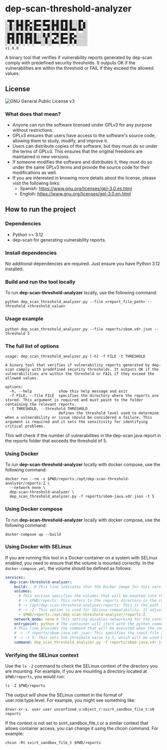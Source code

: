 # dep-scan-threshold-analyzer

    ░▀█▀░█░█░█▀▄░█▀▀░█▀▀░█░█░█▀█░█░░░█▀▄░
    ░░█░░█▀█░█▀▄░█▀▀░▀▀█░█▀█░█░█░█░░░█░█░
    ░░▀░░▀░▀░▀░▀░▀▀▀░▀▀▀░▀░▀░▀▀▀░▀▀▀░▀▀░░
    ░█▀█░█▀█░█▀█░█░░░█░█░▀▀█░█▀▀░█▀▄░░░░░
    ░█▀█░█░█░█▀█░█░░░░█░░▄▀░░█▀▀░█▀▄░░░░░
    ░▀░▀░▀░▀░▀░▀░▀▀▀░░▀░░▀▀▀░▀▀▀░▀░▀░░░░░
    v1.0.0

A binary tool that verifies if vulnerability reports generated by dep-scan comply with predefined security thresholds.
It outputs OK if the vulnerabilities are within the threshold or FAIL if they exceed the allowed values.

## License

![ GNU General Public License v3](https://www.gnu.org/graphics/gplv3-127x51.png)

### What does that mean?

- Anyone can run the software licensed under GPLv3 for any purpose without restrictions.
- GPLv3 ensures that users have access to the software's source code, allowing them to study, modify, and improve it.
- Users can distribute copies of the software, but they must do so under the terms of GPLv3. This ensures that the
  original freedoms are maintained in new versions.
- If someone modifies the software and distributes it, they must do so under the same GPLv3 terms and provide the source
  code for their modifications as well.
- If you are interested in knowing more details about the license, please visit the following links:
    - Spanish: https://www.gnu.org/licenses/gpl-3.0.es.html
    - English: https://www.gnu.org/licenses/gpl-3.0.en.html

## How to run the project

### Dependencies

- Python >= 3.12
- dep-scan for generating vulnerability reports.

### Install dependencies

No additional dependencies are required. Just ensure you have Python 3.12 installed.

### Build and run the tool locally

To run **dep-scan-threshold-analyzer** locally, use the following command:

```shell
python dep_scan_threshold_analyzer.py --file <report_file_path> --threshold <threshold_value>
```

### Usage example

```shell
python dep_scan_threshold_analyzer.py --file reports/sbom.vdr.json --threshold 5 
```

### The full list of options

```shell
usage: dep_scan_threshold_analyzer.py [-h] -f FILE -t THRESHOLD

A binary tool that verifies if vulnerability reports generated by dep-scan comply with predefined security thresholds. It outputs OK if the vulnerabilities are within the threshold or FAIL if they exceed the allowed values.

options:
  -h, --help            show this help message and exit
  -f FILE, --file FILE  specifies the directory where the reports are stored. This argument is required and must point to the folder containing the relevant reports.
  -t THRESHOLD, --threshold THRESHOLD
                        defines the threshold level used to determine when a vulnerability or issue should be considered a failure. This argument is required and it sets the sensitivity for identifying critical problems.
```

This will check if the number of vulnerabilities in the dep-scan java report in the reports folder that exceeds the
threshold of 5.

### Using Docker

To run **dep-scan-threshold-analyzer** locally with docker compose, use the following command:

```shell
docker run --rm -v $PWD/reports:/opt/dep-scan-threshold-analyzer/reports:Z \
  --network none \
  dep-scan-threshold-analyzer \
  dep_scan_threshold_analyzer.py -f reports/sbom-java.vdr.json -t 5
```

### Using Docker compose

To run **dep-scan-threshold-analyzer** locally with docker compose, use the following command:

```shell
docker-compose up --build
```

### Using Docker with SELinux

If you are running this tool in a Docker container on a system with SELinux enabled, you need to ensure that the volume
is mounted correctly. In the `docker-compose.yml`, the volume should be defined as follows:

```yaml
services:
  dep-scan-threshold-analyzer:
    build: . # This line indicates that the Docker image for this service should be built using the Dockerfile located in the current directory (.)
    volumes:
      # This section specifies the volumes that will be mounted into the container. In this case:
      # -> $PWD/reports: This refers to the reports directory in the current working directory on the host machine.
      # -> /opt/dep-scan-threshold-analyzer/reports: This is the path inside the container where the reports directory from the host will be mounted.
      # -> :Z: This option is used for SELinux compatibility. It adjusts the SELinux context of the mounted volume to allow the container to access the files without permission issues.
      - $PWD/reports:/opt/dep-scan-threshold-analyzer/reports:Z
    network_mode: none # This setting disables networking for the container. We don't really need it
    entrypoint: python # The container will start with the python command.
    # This line provides the command that will be executed when the container starts. It runs the dep_scan_threshold_analyzer.py script with two arguments:
    # -> -f reports/sbom-java.vdr.json: This specifies the input file (a vulnerability report) that the script will process.
    # -> -t 5: This sets the threshold value to 5, which will be used by the script to determine if the number of vulnerabilities exceeds the allowed limit.
    command: dep_scan_threshold_analyzer.py -f reports/sbom-java.vdr.json -t 5
```

### Verifying the SELinux context

Use the `ls -Z` command to check the SELinux context of the directory you are mounting. For example, if you are mounting
a
directory located at `$PWD/reports`, you would run:

```shell
ls -Z $PWD/reports
```

The output will show the SELinux context in the format of user:role:type:level. For example, you might see something
like:

```shell
drwxr-xr-x. user user unconfined_u:object_r:svirt_sandbox_file_t:s0 reports
```

If the context is not set to svirt_sandbox_file_t or a similar context that allows container access, you can change it
using the chcon command. For example:

```shell
chcon -Rt svirt_sandbox_file_t $PWD/reports
```